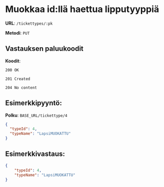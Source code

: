 # Muokkaa id:llä haettua lipputyyppiä

**URL**: `/tickettypes/:pk`

**Metodi**: `PUT`

## Vastauksen paluukoodit

**Koodit**:

`200 OK`

`201 Created`

`204 No content`

## Esimerkkipyyntö:

**Polku**: `BASE_URL/tickettype/4`

```json
{
  "typeId": 4,
  "typeName": "LapsiMUOKATTU"
}

```

## Esimerkkivastaus:

```json
{
    "typeId": 4,
    "typeName": "LapsiMUOKATTU"
}

```

